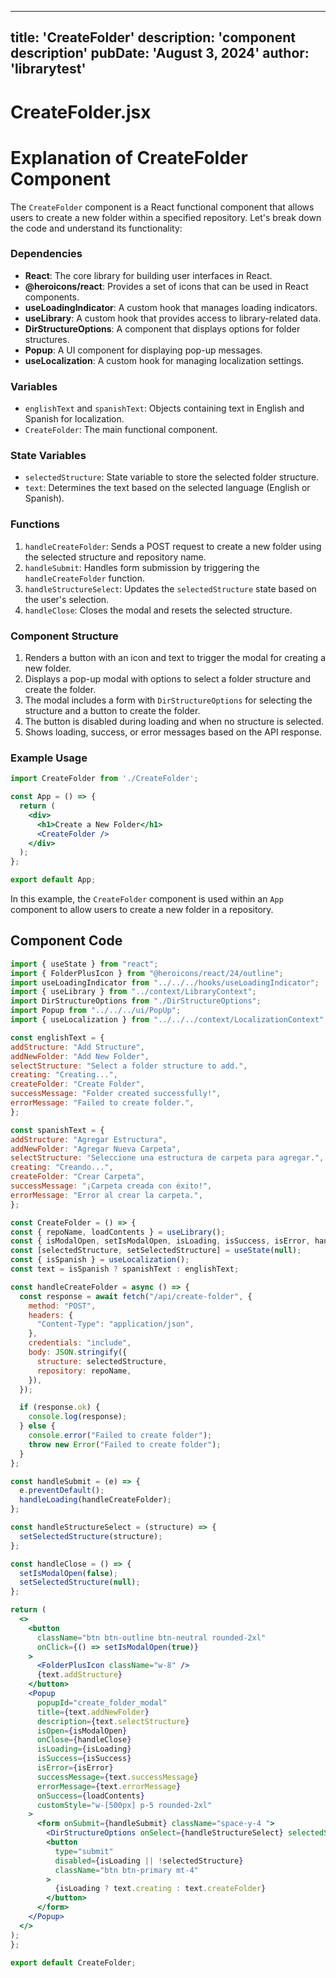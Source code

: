---
  title: 'CreateFolder'
  description: 'component description'
  pubDate: 'August 3, 2024'
  author: 'librarytest'
  ---
  
  
  
  # CreateFolder.jsx
  # Explanation of CreateFolder Component

The `CreateFolder` component is a React functional component that allows users to create a new folder within a specified repository. Let's break down the code and understand its functionality:

### Dependencies
- **React**: The core library for building user interfaces in React.
- **@heroicons/react**: Provides a set of icons that can be used in React components.
- **useLoadingIndicator**: A custom hook that manages loading indicators.
- **useLibrary**: A custom hook that provides access to library-related data.
- **DirStructureOptions**: A component that displays options for folder structures.
- **Popup**: A UI component for displaying pop-up messages.
- **useLocalization**: A custom hook for managing localization settings.

### Variables
- `englishText` and `spanishText`: Objects containing text in English and Spanish for localization.
- `CreateFolder`: The main functional component.

### State Variables
- `selectedStructure`: State variable to store the selected folder structure.
- `text`: Determines the text based on the selected language (English or Spanish).

### Functions
1. `handleCreateFolder`: Sends a POST request to create a new folder using the selected structure and repository name.
2. `handleSubmit`: Handles form submission by triggering the `handleCreateFolder` function.
3. `handleStructureSelect`: Updates the `selectedStructure` state based on the user's selection.
4. `handleClose`: Closes the modal and resets the selected structure.

### Component Structure
1. Renders a button with an icon and text to trigger the modal for creating a new folder.
2. Displays a pop-up modal with options to select a folder structure and create the folder.
3. The modal includes a form with `DirStructureOptions` for selecting the structure and a button to create the folder.
4. The button is disabled during loading and when no structure is selected.
5. Shows loading, success, or error messages based on the API response.

### Example Usage
```jsx
import CreateFolder from './CreateFolder';

const App = () => {
  return (
    <div>
      <h1>Create a New Folder</h1>
      <CreateFolder />
    </div>
  );
};

export default App;
```

In this example, the `CreateFolder` component is used within an `App` component to allow users to create a new folder in a repository.
  
  ## Component Code
  ```jsx
  import { useState } from "react";
import { FolderPlusIcon } from "@heroicons/react/24/outline";
import useLoadingIndicator from "../../../hooks/useLoadingIndicator";
import { useLibrary } from "../context/LibraryContext";
import DirStructureOptions from "./DirStructureOptions";
import Popup from "../../../ui/PopUp";
import { useLocalization } from "../../../context/LocalizationContext";

const englishText = {
  addStructure: "Add Structure",
  addNewFolder: "Add New Folder",
  selectStructure: "Select a folder structure to add.",
  creating: "Creating...",
  createFolder: "Create Folder",
  successMessage: "Folder created successfully!",
  errorMessage: "Failed to create folder.",
};

const spanishText = {
  addStructure: "Agregar Estructura",
  addNewFolder: "Agregar Nueva Carpeta",
  selectStructure: "Seleccione una estructura de carpeta para agregar.",
  creating: "Creando...",
  createFolder: "Crear Carpeta",
  successMessage: "¡Carpeta creada con éxito!",
  errorMessage: "Error al crear la carpeta.",
};

const CreateFolder = () => {
  const { repoName, loadContents } = useLibrary();
  const { isModalOpen, setIsModalOpen, isLoading, isSuccess, isError, handleLoading } = useLoadingIndicator();
  const [selectedStructure, setSelectedStructure] = useState(null);
  const { isSpanish } = useLocalization();
  const text = isSpanish ? spanishText : englishText;

  const handleCreateFolder = async () => {
    const response = await fetch("/api/create-folder", {
      method: "POST",
      headers: {
        "Content-Type": "application/json",
      },
      credentials: "include",
      body: JSON.stringify({
        structure: selectedStructure,
        repository: repoName,
      }),
    });

    if (response.ok) {
      console.log(response);
    } else {
      console.error("Failed to create folder");
      throw new Error("Failed to create folder");
    }
  };

  const handleSubmit = (e) => {
    e.preventDefault();
    handleLoading(handleCreateFolder);
  };

  const handleStructureSelect = (structure) => {
    setSelectedStructure(structure);
  };

  const handleClose = () => {
    setIsModalOpen(false);
    setSelectedStructure(null);
  };

  return (
    <>
      <button
        className="btn btn-outline btn-neutral rounded-2xl"
        onClick={() => setIsModalOpen(true)}
      >
        <FolderPlusIcon className="w-8" />
        {text.addStructure}
      </button>
      <Popup
        popupId="create_folder_modal"
        title={text.addNewFolder}
        description={text.selectStructure}
        isOpen={isModalOpen}
        onClose={handleClose}
        isLoading={isLoading}
        isSuccess={isSuccess}
        isError={isError}
        successMessage={text.successMessage}
        errorMessage={text.errorMessage}
        onSuccess={loadContents}
        customStyle="w-[500px] p-5 rounded-2xl"
      >
        <form onSubmit={handleSubmit} className="space-y-4 ">
          <DirStructureOptions onSelect={handleStructureSelect} selectedStructure={selectedStructure} />
          <button
            type="submit"
            disabled={isLoading || !selectedStructure}
            className="btn btn-primary mt-4"
          >
            {isLoading ? text.creating : text.createFolder}
          </button>
        </form>
      </Popup>
    </>
  );
};

export default CreateFolder;
  ```
  